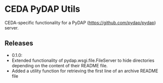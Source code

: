 # CEDA PyDAP Utils
CEDA-specific functionality for a PyDAP (https://github.com/pydap/pydap) server.

## Releases
 - 0.1.0:
  - Extended functionality of pydap.wsgi.file.FileServer to hide directories
    depending on the content of their README file.
  - Added a utility function for retrieving the first line of an archive README
    file
